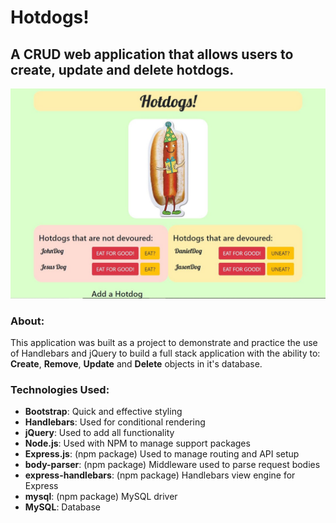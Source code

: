 # Hotdogs!
## A CRUD web application that allows users to create, update and delete hotdogs.
![HotDogs! Home Page](https://github.com/fvaldez421/Hotdogs/blob/master/public/assets/img/HotDogs.JPG)
### About:
This application was built as a project to demonstrate and practice the use of Handlebars and jQuery to build a full stack application with the ability to: **Create**, **Remove**, **Update** and **Delete** objects in it's database.

### Technologies Used:

* **Bootstrap**: Quick and effective styling
* **Handlebars**: Used for conditional rendering
* **jQuery**: Used to add all functionality
* **Node.js**: Used with NPM to manage support packages
* **Express.js**: (npm package) Used to manage routing and API setup
* **body-parser**: (npm package) Middleware used to parse request bodies
* **express-handlebars**: (npm package) Handlebars view engine for Express
* **mysql**: (npm package) MySQL driver
* **MySQL**: Database

### 